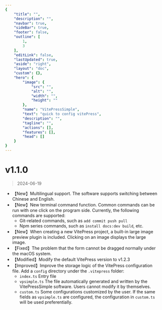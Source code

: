 ```yaml
---
{
    "title": "",
    "description": "",
    "navbar": true,
    "sideBar": true,
    "footer": false,
    "outline": [
        1,
        3
    ],
    "editLink": false,
    "lastUpdated": true,
    "aside": "right",
    "layout": "doc",
    "custom": {},
    "hero": {
        "image": {
            "src": "",
            "alt": "",
            "width": "",
            "height": ""
        },
        "name": "VitePressSimple",
        "text": "quick to config vitePress",
        "description": "",
        "tagline": "",
        "actions": [],
        "features": [],
        "head": []
    }
}
---
```


# v1.1.0

> 2024-06-19

* 【New】Multilingual support. The software supports switching between Chinese and English.
* 【New】New terminal command function. Common commands can be run with one click on the program side. Currently, the following commands are supported:
  * Git-related commands, such as `add commit push pull`
  * Npm series commands, such as `install docs:dev build`, etc.
* 【New】When creating a new VitePress project, a built-in large image preview plugin is included. Clicking on an image displays the large image.
* 【Fixed】The problem that the form cannot be dragged normally under the macOS system.
* 【Modified】Modify the default VitePress version to v1.2.3
* 【Improved】Improve the storage logic of the VitePress configuration file. Add a `config` directory under the `.vitepress` folder:
  * `index.ts` Entry file
  * `vpsimple.ts` The file automatically generated and written by the VitePressSimple software. Users cannot modify it by themselves.
  * `custom.ts` Some configurations customized by the user. If the same fields as `vpsimple.ts` are configured, the configuration in `custom.ts` will be used preferentially.
